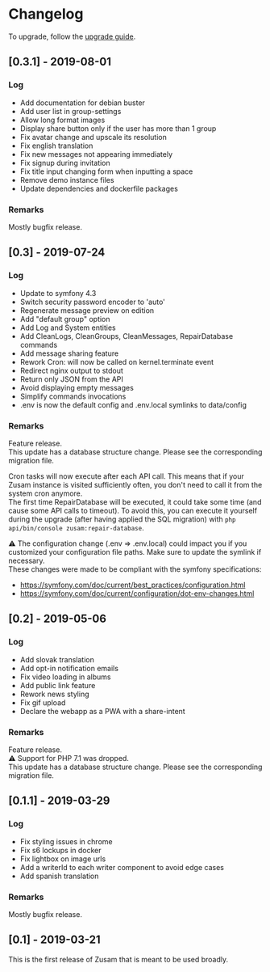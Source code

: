 # Changelog

To upgrade, follow the [upgrade guide](https://github.com/nrobinaubertin/zusam/blob/master/documentation/update.md).

## [0.3.1] - 2019-08-01

### Log
- Add documentation for debian buster
- Add user list in group-settings
- Allow long format images
- Display share button only if the user has more than 1 group
- Fix avatar change and upscale its resolution
- Fix english translation
- Fix new messages not appearing immediately
- Fix signup during invitation
- Fix title input changing form when inputting a space
- Remove demo instance files
- Update dependencies and dockerfile packages

### Remarks
Mostly bugfix release.

## [0.3] - 2019-07-24

### Log
- Update to symfony 4.3
- Switch security password encoder to 'auto'
- Regenerate message preview on edition
- Add "default group" option
- Add Log and System entities
- Add CleanLogs, CleanGroups, CleanMessages, RepairDatabase commands
- Add message sharing feature
- Rework Cron: will now be called on kernel.terminate event
- Redirect nginx output to stdout
- Return only JSON from the API
- Avoid displaying empty messages
- Simplify commands invocations
- .env is now the default config and .env.local symlinks to data/config

### Remarks
Feature release.  
This update has a database structure change. Please see the corresponding migration file.  

Cron tasks will now execute after each API call. This means that if your Zusam instance is visited sufficiently often, you don't need to call it from the system cron anymore.  
The first time RepairDatabase will be executed, it could take some time (and cause some API calls to timeout). To avoid this, you can execute it yourself during the upgrade (after having applied the SQL migration) with `php api/bin/console zusam:repair-database`.

:warning: The configuration change (.env => .env.local) could impact you if you customized your configuration file paths. Make sure to update the symlink if necessary.  
These changes were made to be compliant with the symfony specifications:
- https://symfony.com/doc/current/best_practices/configuration.html
- https://symfony.com/doc/current/configuration/dot-env-changes.html

## [0.2] - 2019-05-06

### Log
- Add slovak translation
- Add opt-in notification emails
- Fix video loading in albums
- Add public link feature
- Rework news styling
- Fix gif upload
- Declare the webapp as a PWA with a share-intent

### Remarks
Feature release.  
:warning: Support for PHP 7.1 was dropped.  
This update has a database structure change. Please see the corresponding migration file.  

## [0.1.1] - 2019-03-29

### Log
- Fix styling issues in chrome
- Fix s6 lockups in docker
- Fix lightbox on image urls
- Add a writerId to each writer component to avoid edge cases
- Add spanish translation

### Remarks
Mostly bugfix release.

## [0.1] - 2019-03-21
This is the first release of Zusam that is meant to be used broadly.
